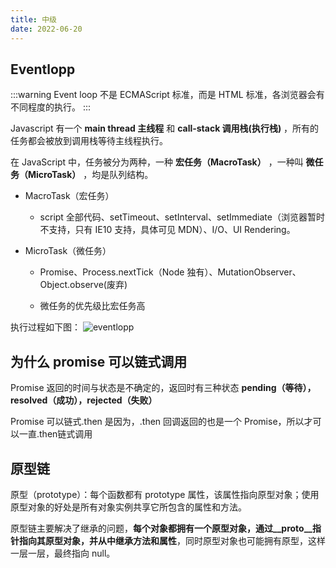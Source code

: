 ```yaml
---
title: 中级
date: 2022-06-20
---
```


## Eventlopp

:::warning
Event loop 不是 ECMAScript 标准，而是 HTML 标准，各浏览器会有不同程度的执行。
:::

Javascript 有一个 **main thread 主线程** 和 **call-stack 调用栈(执行栈)** ，所有的任务都会被放到调用栈等待主线程执行。

在 JavaScript 中，任务被分为两种，一种 **宏任务（MacroTask）** ，一种叫 **微任务（MicroTask）** ，均是队列结构。

- MacroTask（宏任务）

  - script 全部代码、setTimeout、setInterval、setImmediate（浏览器暂时不支持，只有 IE10 支持，具体可见 MDN）、I/O、UI Rendering。

- MicroTask（微任务）

  - Promise、Process.nextTick（Node 独有）、MutationObserver、Object.observe(废弃)

  - 微任务的优先级比宏任务高

执行过程如下图：
![eventlopp](https://cdn.jsdelivr.net/gh/BZT2017/oss-img/eventloop.gif)

## 为什么 promise 可以链式调用

Promise 返回的时间与状态是不确定的，返回时有三种状态 **pending（等待），resolved（成功），rejected（失败）**

Promise 可以链式.then 是因为，.then 回调返回的也是一个 Promise，所以才可以一直.then链式调用

## 原型链

原型（prototype）：每个函数都有 prototype 属性，该属性指向原型对象；使用原型对象的好处是所有对象实例共享它所包含的属性和方法。

原型链主要解决了继承的问题，**每个对象都拥有一个原型对象，通过\_\_proto\_\_指针指向其原型对象，并从中继承方法和属性**，同时原型对象也可能拥有原型，这样一层一层，最终指向 null。
